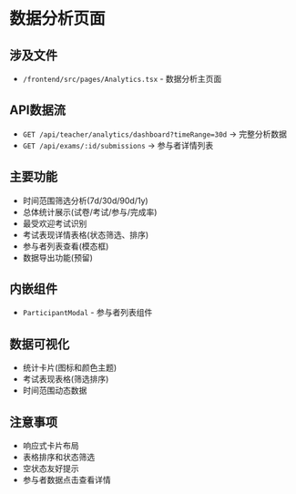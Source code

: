 # 数据分析页面

## 涉及文件
- `/frontend/src/pages/Analytics.tsx` - 数据分析主页面

## API数据流  
- `GET /api/teacher/analytics/dashboard?timeRange=30d` → 完整分析数据
- `GET /api/exams/:id/submissions` → 参与者详情列表

## 主要功能
- 时间范围筛选分析(7d/30d/90d/1y)
- 总体统计展示(试卷/考试/参与/完成率)
- 最受欢迎考试识别
- 考试表现详情表格(状态筛选、排序)
- 参与者列表查看(模态框)
- 数据导出功能(预留)

## 内嵌组件
- `ParticipantModal` - 参与者列表组件

## 数据可视化
- 统计卡片(图标和颜色主题)
- 考试表现表格(筛选排序)
- 时间范围动态数据

## 注意事项
- 响应式卡片布局
- 表格排序和状态筛选
- 空状态友好提示
- 参与者数据点击查看详情